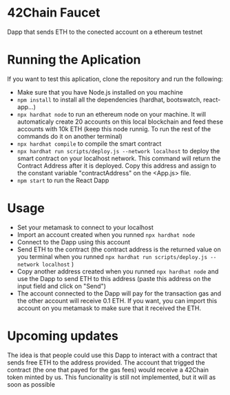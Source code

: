 # 42Chain Faucet

Dapp that sends ETH to the conected account on a ethereum testnet

# Running the Aplication

If you want to test this aplication, clone the repository and run the following:

* Make sure that you have Node.js installed on you machine
* `npm install` to install all the dependencies (hardhat, bootswatch, react-app...)
* `npx hardhat node` to run an ethereum node on your machine. It will automaticaly create 20 accounts on this local blockchain and feed these accounts with 10k ETH (keep this node runnig. To run the rest of the commands do it on another terminal)
* `npx hardhat compile` to compile the smart contract
* `npx hardhat run scripts/deploy.js --network localhost` to deploy the smart contract on your localhost network. This command will return the Contract Address after it is deployed. Copy this address and assign to the constant variable "contractAddress" on the <App.js> file.
* `npm start` to run the React Dapp

# Usage

* Set your metamask to connect to your localhost
* Import an account created when you runned `npx hardhat node`
* Connect to the Dapp using this account
* Send ETH to the contract (the contract address is the returned value on you terminal when you runned `npx hardhat run scripts/deploy.js --network localhost` )
* Copy another address created when you runned `npx hardhat node` and use the Dapp to send ETH to this address (paste this address on the input field and click on "Send")
* The account connected to the Dapp will pay for the transaction gas and the other account will receive 0.1 ETH. If you want, you can import this account on you metamask to make sure that it received the ETH.

# Upcoming updates

The idea is that people could use this Dapp to interact with a contract that sends free ETH to the address provided. The account that trigged the contract (the one that payed for the gas fees) would receive a 42Chain token minted by us. This funcionality is still not implemented, but it will as soon as possible
